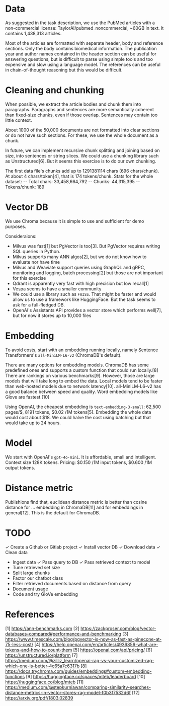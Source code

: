 # Data

As suggested in the task description, we use the PubMed articles with a non-commercial license: TaylorAI/pubmed_noncommercial, ~60GB in text.
It contains 1,438,313 articles.

Most of the articles are formatted with separate header, body and reference sections. Only the body contains biomedical information. The publication year and author names contained in the header section can be useful for answering questions, but is difficult to parse using simple tools and too expensive and slow using a language model. The references can be useful in chain-of-thought reasoning but this would be difficult.


# Cleaning and chunking

When possible, we extract the article bodies and chunk them into paragraphs. Paragraphs and sentences are more semantically coherent than fixed-size chunks, even if those overlap. Sentences may contain too little context.

About 1000 of the 50,000 documents are not formatted into clear sections or do not have such sections. For these, we use the whole document as a chunk.

In future, we can implement recursive chunk splitting and joining based on size, into sentences or string slices. We could use a chunking library such as Unstructured[6]. But it seems this exercise is to do our own chunking.

The first data file's chunks add up to 1291381114 chars (696 chars/chunk). At about 4 chars/token[4], that is 174 tokens/chunk. Stats for the whole dataset:
-- Total chars: 33,458,664,792
-- Chunks: 44,315,395
-- Tokens/chunk: 189


# Vector DB

We use Chroma because it is simple to use and sufficient for demo purposes.

Consideraions:
- Milvus was fast[1] but PgVector is too[3]. But PgVector requires writing SQL queries in Python.
- Milvus supports many ANN algos[2], but we do not know how to evaluate nor have time
- Milvus and Weaviate support queries using GraphQL and gRPC, monitoring and logging, batch processing[2] but those are not important for this exercise
- Qdrant is apparently very fast with high precision but low recall[1]
- Vespa seems to have a smaller community
- We could use a library such as `FAISS`. That might be faster and would allow us to use a framework like HuggingFace. But the task seems to ask for a full-fledged DB.
- OpenAI's Assistants API provides a vector store which performs well[7], but for now it stores up to 10,000 files


# Embedding

To avoid costs, start with an embedding running locally, namely Sentence Transformers's `all-MiniLM-L6-v2` (ChromaDB's default).

There are many options for embedding models. ChromaDB has some predefined ones and supports a custom function that could run locally.[8] There are rankings on various benchmarks[9]. However, those are large models that will take long to embed the data. Local models tend to be faster than web-hosted models due to network latency[10].
all-MiniLM-L6-v2  has a good balance between speed and quality. Word embedding models like Glove are fastest.[10]


Using OpenAI, the cheapest embedding is `text-embedding-3-small`: 62,500 pages/$, 8191 tokens, $0.02 /1M tokens[5]. Embedding the whole data would cost about $18. We could halve the cost using batching but that would take up to 24 hours.

# Model

We start with OpenAI's `gpt-4o-mini`. It is affordable, small and intelligent. Context size 128K tokens. Pricing: $0.150 /1M input tokens, $0.600 /1M output tokens.

# Distance metric

Publishions find that, euclidean distance metric is better than cosine distance for ... embedding in ChromaDB[11] and for embeddings in general[12]. This is the default for ChromaDB.

# TODO

✓ Create a Github or Gitlab project
✓ Install vector DB
✓ Download data
✓ Clean data
- Ingest data
✓ Pass query to DB
✓ Pass retrieved context to model
- Tune retrieved set size
- Split large chunks
- Factor our chatbot class
- Filter retrieved documents based on distance from query
- Document usage
- Code and try GloVe embedding


# References

[1] https://ann-benchmarks.com
[2] https://zackproser.com/blog/vector-databases-compared#performance-and-benchmarking
[3] https://www.timescale.com/blog/pgvector-is-now-as-fast-as-pinecone-at-75-less-cost/
[4] https://help.openai.com/en/articles/4936856-what-are-tokens-and-how-to-count-them 
[5] https://openai.com/api/pricing/
[6] https://unstructured.io/platform
[7] https://medium.com/@zilliz_learn/openai-rag-vs-your-customized-rag-which-one-is-better-4c65a7c6317b
[8] https://docs.trychroma.com/guides/embeddings#custom-embedding-functions
[9] https://huggingface.co/spaces/mteb/leaderboard
[10] https://huggingface.co/blog/mteb
[11] https://medium.com/@stepkurniawan/comparing-similarity-searches-distance-metrics-in-vector-stores-rag-model-f0b3f7532d6f
[12] https://arxiv.org/pdf/1803.02839
